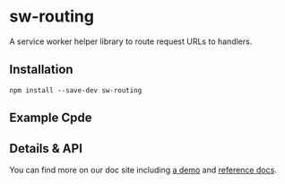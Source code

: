 # sw-routing

A service worker helper library to route request URLs to handlers.

## Installation

`npm install --save-dev sw-routing`

## Example Cpde



## Details & API

You can find more on our doc site including
[a demo](https://googlechrome.github.io/sw-helpers/sw-routing/demo/) and
[reference docs](https://googlechrome.github.io/sw-helpers/sw-routing/).
